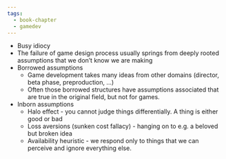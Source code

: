 ```yaml
---
tags:
  - book-chapter
  - gamedev
---
```

- Busy idiocy
- The failure of game design process usually springs from deeply rooted assumptions that we don’t know we are making
- Borrowed assumptions
    - Game development takes many ideas from other domains (director, beta phase, preproduction, …)
    - Often those borrowed structures have assumptions associated that are true in the original field, but not for games.
- Inborn assumptions
    - Halo effect - you cannot judge things differentially. A thing is either good or bad
    - Loss aversions (sunken cost fallacy) - hanging on to e.g. a beloved but broken idea
    - Availability heuristic - we respond only to things that we can perceive and ignore everything else.
